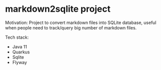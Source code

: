 # markdown2sqlite project

Motivation:
Project to convert markdown files into SQLite database, useful when people need to
track/query big number of markdown files.

Tech stack:
 * Java 11
 * Quarkus
 * Sqlite
 * Flyway

